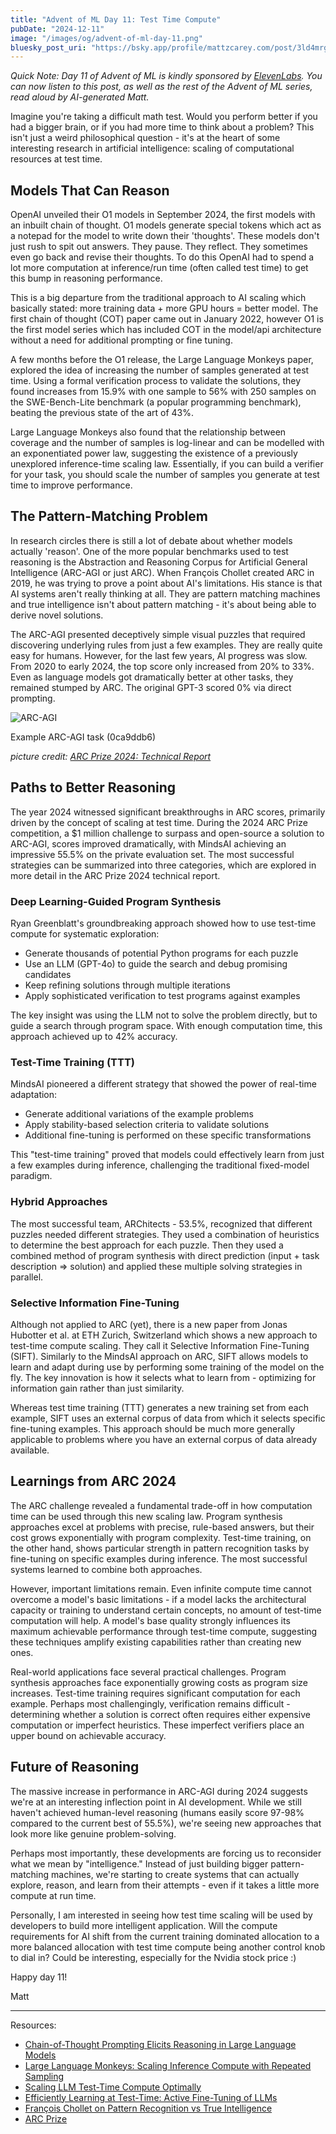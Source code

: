 ```yaml
---
title: "Advent of ML Day 11: Test Time Compute"
pubDate: "2024-12-11"
image: "/images/og/advent-of-ml-day-11.png"
bluesky_post_uri: "https://bsky.app/profile/mattzcarey.com/post/3ld4mrgrmr22s"
---
```


_Quick Note: Day 11 of Advent of ML is kindly sponsored by [ElevenLabs](https://elevenlabs.io). You can now listen to this post, as well as the rest of the Advent of ML series, read aloud by AI-generated Matt._

Imagine you're taking a difficult math test. Would you perform better if you had a bigger brain, or if you had more time to think about a problem? This isn't just a weird philosophical question - it's at the heart of some interesting research in artificial intelligence: scaling of computational resources at test time.

## Models That Can Reason

OpenAI unveiled their O1 models in September 2024, the first models with an inbuilt chain of thought. O1 models generate special tokens which act as a notepad for the model to write down their 'thoughts'. These models don't just rush to spit out answers. They pause. They reflect. They sometimes even go back and revise their thoughts. To do this OpenAI had to spend a lot more computation at inference/run time (often called test time) to get this bump in reasoning performance.

This is a big departure from the traditional approach to AI scaling which basically stated: more training data + more GPU hours = better model. The first chain of thought (COT) paper came out in January 2022, however O1 is the first model series which has included COT in the model/api architecture without a need for additional prompting or fine tuning.

A few months before the O1 release, the Large Language Monkeys paper, explored the idea of increasing the number of samples generated at test time. Using a formal verification process to validate the solutions, they found increases from 15.9% with one sample to 56% with 250 samples on the SWE-Bench-Lite benchmark (a popular programming benchmark), beating the previous state of the art of 43%.

Large Language Monkeys also found that the relationship between coverage and the number of samples is log-linear and can be modelled with an exponentiated power law, suggesting the existence of a previously unexplored inference-time scaling law. Essentially, if you can build a verifier for your task, you should scale the number of samples you generate at test time to improve performance.

## The Pattern-Matching Problem

In research circles there is still a lot of debate about whether models actually 'reason'. One of the more popular benchmarks used to test reasoning is the Abstraction and Reasoning Corpus for Artificial General Intelligence (ARC-AGI or just ARC). When François Chollet created ARC in 2019, he was trying to prove a point about AI's limitations. His stance is that AI systems aren't really thinking at all. They are pattern matching machines and true intelligence isn't about pattern matching - it's about being able to derive novel solutions.

The ARC-AGI presented deceptively simple visual puzzles that required discovering underlying rules from just a few examples. They are really quite easy for humans. However, for the last few years, AI progress was slow. From 2020 to early 2024, the top score only increased from 20% to 33%. Even as language models got dramatically better at other tasks, they remained stumped by ARC. The original GPT-3 scored 0% via direct prompting.

![ARC-AGI](/images/arc-agi.png)

Example ARC-AGI task (0ca9ddb6)

_picture credit: [ARC Prize 2024: Technical Report](https://arcprize.org/media/arc-prize-2024-technical-report.pdf)_

## Paths to Better Reasoning

The year 2024 witnessed significant breakthroughs in ARC scores, primarily driven by the concept of scaling at test time. During the 2024 ARC Prize competition, a $1 million challenge to surpass and open-source a solution to ARC-AGI, scores improved dramatically, with MindsAI achieving an impressive 55.5% on the private evaluation set. The most successful strategies can be summarized into three categories, which are explored in more detail in the ARC Prize 2024 technical report.

### Deep Learning-Guided Program Synthesis

Ryan Greenblatt's groundbreaking approach showed how to use test-time compute for systematic exploration:

- Generate thousands of potential Python programs for each puzzle
- Use an LLM (GPT-4o) to guide the search and debug promising candidates
- Keep refining solutions through multiple iterations
- Apply sophisticated verification to test programs against examples

The key insight was using the LLM not to solve the problem directly, but to guide a search through program space. With enough computation time, this approach achieved up to 42% accuracy.

### Test-Time Training (TTT)

MindsAI pioneered a different strategy that showed the power of real-time adaptation:

- Generate additional variations of the example problems
- Apply stability-based selection criteria to validate solutions
- Additional fine-tuning is performed on these specific transformations

This "test-time training" proved that models could effectively learn from just a few examples during inference, challenging the traditional fixed-model paradigm.

### Hybrid Approaches

The most successful team, ARChitects - 53.5%, recognized that different puzzles needed different strategies. They used a combination of heuristics to determine the best approach for each puzzle. Then they used a combined method of program synthesis with direct prediction (input + task description => solution) and applied these multiple solving strategies in parallel.

### Selective Information Fine-Tuning

Although not applied to ARC (yet), there is a new paper from Jonas Hubotter et al. at ETH Zurich, Switzerland which shows a new approach to test-time compute scaling. They call it Selective Information Fine-Tuning (SIFT). Similarly to the MindsAI approach on ARC, SIFT allows models to learn and adapt during use by performing some training of the model on the fly. The key innovation is how it selects what to learn from - optimizing for information gain rather than just similarity.

Whereas test time training (TTT) generates a new training set from each example, SIFT uses an external corpus of data from which it selects specific fine-tuning examples. This approach should be much more generally applicable to problems where you have an external corpus of data already available.

## Learnings from ARC 2024

The ARC challenge revealed a fundamental trade-off in how computation time can be used through this new scaling law. Program synthesis approaches excel at problems with precise, rule-based answers, but their cost grows exponentially with program complexity. Test-time training, on the other hand, shows particular strength in pattern recognition tasks by fine-tuning on specific examples during inference. The most successful systems learned to combine both approaches.

However, important limitations remain. Even infinite compute time cannot overcome a model's basic limitations - if a model lacks the architectural capacity or training to understand certain concepts, no amount of test-time computation will help. A model's base quality strongly influences its maximum achievable performance through test-time compute, suggesting these techniques amplify existing capabilities rather than creating new ones.

Real-world applications face several practical challenges. Program synthesis approaches face exponentially growing costs as program size increases. Test-time training requires significant computation for each example. Perhaps most challengingly, verification remains difficult - determining whether a solution is correct often requires either expensive computation or imperfect heuristics. These imperfect verifiers place an upper bound on achievable accuracy.

## Future of Reasoning

The massive increase in performance in ARC-AGI during 2024 suggests we're at an interesting inflection point in AI development. While we still haven't achieved human-level reasoning (humans easily score 97-98% compared to the current best of 55.5%), we're seeing new approaches that look more like genuine problem-solving.

Perhaps most importantly, these developments are forcing us to reconsider what we mean by "intelligence." Instead of just building bigger pattern-matching machines, we're starting to create systems that can actually explore, reason, and learn from their attempts - even if it takes a little more compute at run time.

Personally, I am interested in seeing how test time scaling will be used by developers to build more intelligent application. Will the compute requirements for AI shift from the current training dominated allocation to a more balanced allocation with test time compute being another control knob to dial in? Could be interesting, especially for the Nvidia stock price :)

Happy day 11!

Matt

---

Resources:

- [Chain-of-Thought Prompting Elicits Reasoning in Large Language Models](https://arxiv.org/abs/2201.11903)
- [Large Language Monkeys: Scaling Inference Compute with Repeated Sampling](https://arxiv.org/abs/2407.21787)
- [Scaling LLM Test-Time Compute Optimally](https://arxiv.org/abs/2408.03314)
- [Efficiently Learning at Test-Time: Active Fine-Tuning of LLMs](https://arxiv.org/pdf/2410.08020.pdf)
- [François Chollet on Pattern Recognition vs True Intelligence](https://www.youtube.com/watch?v=JTU8Ha4Jyfc)
- [ARC Prize](https://www.arcprize.org)
